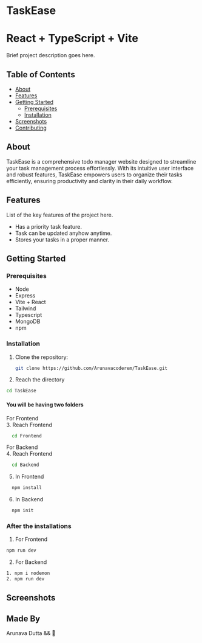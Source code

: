 # TaskEase
# React + TypeScript + Vite

Brief project description goes here.

## Table of Contents

- [About](#about)
- [Features](#features)
- [Getting Started](#getting-started)
  - [Prerequisites](#prerequisites)
  - [Installation](#installation)
- [Screenshots](#screenshots)
- [Contributing](#contributing)

## About

TaskEase is a comprehensive todo manager website designed to streamline your task management process effortlessly. With its intuitive user interface and robust features, TaskEase empowers users to organize their tasks efficiently, ensuring productivity and clarity in their daily workflow.

## Features

List of the key features of the project here.

- Has a priority task feature.
- Task can be updated anyhow anytime.
- Stores your tasks in a proper manner.

## Getting Started

### Prerequisites

- Node 
- Express
- Vite + React
- Tailwind
- Typescript
- MongoDB
- npm 

### Installation

1. Clone the repository:

   ```sh
   git clone https://github.com/Arunavacoderem/TaskEase.git

   ```
2. Reach the directory

  ```sh
  cd TaskEase
  ```

#### You will be having two folders

For Frontend <br />
3. Reach Frontend
  ```sh
    cd Frontend
  ```

For Backend  <br />
4. Reach Frontend
  ```sh
    cd Backend
  ```

5. In Frontend  <br />
```sh
  npm install
```

6. In Backend  <br />
```sh
  npm init
```

### After the installations
1. For Frontend
  ```sh
  npm run dev
```
2. For Backend
  ```sh
  1. npm i nodemon
  2. npm run dev

```

## Screenshots


## Made By
Arunava Dutta && 💙